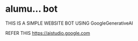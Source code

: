 # alumu... bot 

THIS IS A SIMPLE WEBSITE BOT USING GoogleGenerativeAI

REFER THIS https://aistudio.google.com
